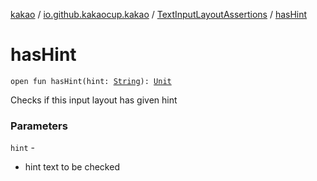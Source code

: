 [kakao](../../index.md) / [io.github.kakaocup.kakao](../index.md) / [TextInputLayoutAssertions](index.md) / [hasHint](./has-hint.md)

# hasHint

`open fun hasHint(hint: `[`String`](https://kotlinlang.org/api/latest/jvm/stdlib/kotlin/-string/index.html)`): `[`Unit`](https://kotlinlang.org/api/latest/jvm/stdlib/kotlin/-unit/index.html)

Checks if this input layout has given hint

### Parameters

`hint` -
* hint text to be checked
